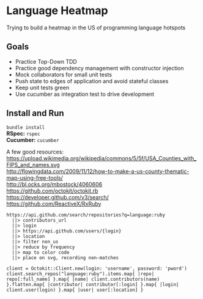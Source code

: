 # Language Heatmap
Trying to build a heatmap in the US of programming language hotspots


## Goals
- Practice Top-Down TDD
- Practice good dependency management with constructor injection
- Mock collaborators for small unit tests
- Push state to edges of application and avoid stateful classes
- Keep unit tests green
- Use cucumber as integration test to drive development

## Install and Run
`bundle install`  
**RSpec:** `rspec`  
**Cucumber:** `cucumber`  


A few good resources:   
https://upload.wikimedia.org/wikipedia/commons/5/5f/USA_Counties_with_FIPS_and_names.svg  
http://flowingdata.com/2009/11/12/how-to-make-a-us-county-thematic-map-using-free-tools/  
http://bl.ocks.org/mbostock/4060606  
https://github.com/octokit/octokit.rb  
https://developer.github.com/v3/search/  
https://github.com/ReactiveX/RxRuby

```
https://api.github.com/search/repositories?q=language:ruby
  ||> contributors_url
  ||> login
  ||> https://api.github.com/users/{login}
  ||> location
  ||> filter non_us
  ||> reduce by frequency
  ||> map to color code
  ||> place on svg, recording non-matches
```

```
client = Octokit::Client.new(login: 'username', password: 'pword')
client.search_repos("language:ruby").items.map{ |repo| repo[:full_name] }.map{ |name| client.contributors(name) }.flatten.map{ |contributor| contributor[:login] }.map{ |login| client.user(login) }.map{ |user| user[:location] }
```
